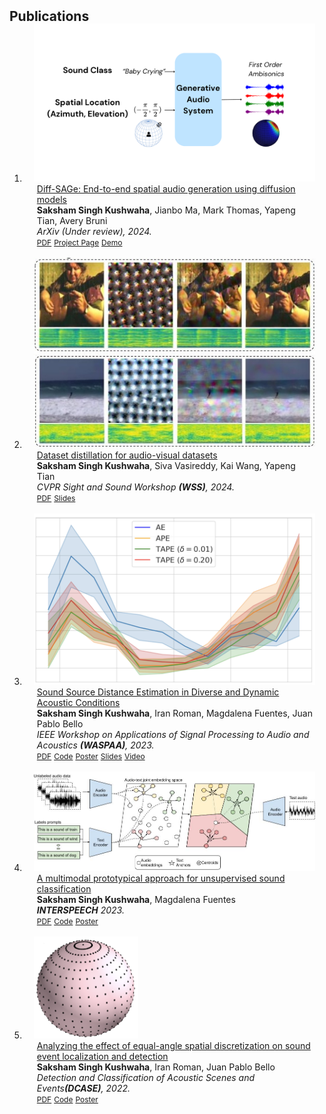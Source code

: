 <h2 id="publications" style="margin: 2px 0px -15px;">Publications</h2>

<div class="publications">
<ol class="bibliography">


<li>
<div class="pub-row">

  <div class="col-sm-3 abbr" style="position: relative;padding-right: 15px;padding-left: 15px;">
    <img src="assets/img/diff-sage.pdf" class="teaser img-fluid z-depth-1">
  </div>

  <div class="col-sm-9" style="position: relative;padding-right: 15px;padding-left: 20px;">
    <div class="title"><a href="https://arxiv.org/pdf/2309.09288.pdf">Diff-SAGe: End-to-end spatial audio generation using diffusion models</a></div>
    <div class="author"><strong>Saksham Singh Kushwaha</strong>, Jianbo Ma, Mark Thomas, Yapeng Tian, Avery Bruni</div>
    <div class="periodical"><em>ArXiv (Under review), 2024.</em></div>
    <div class="links">
      <a href="https://arxiv.org/pdf/2410.11299" class="btn btn-sm z-depth-0" role="button" target="_blank" style="font-size:12px;">PDF</a>
      <a href="https://sakshamsingh1.github.io/spatial_audio_demo.github.io/" class="btn btn-sm z-depth-0" role="button" target="_blank" style="font-size:12px;">Project Page</a>
      <a href="https://www.youtube.com/watch?v=J-pBzCMyUKE" class="btn btn-sm z-depth-0" role="button" target="_blank" style="font-size:12px;">Demo</a>
    </div>
  </div>
</div>
</li>
<br>



<li>
<div class="pub-row">

  <div class="col-sm-3 abbr" style="position: relative;padding-right: 15px;padding-left: 15px;">
    <img src="assets/img/AVDD_viz.jpg" class="teaser img-fluid z-depth-1">
  </div>

  <div class="col-sm-9" style="position: relative;padding-right: 15px;padding-left: 20px;">
    <div class="title"><a href="https://sightsound.org/papers/2024/Kushwaha_Dataset_distillation_for_audio-visual_datasets.pdf">Dataset distillation for audio-visual datasets</a></div>
    <div class="author"><strong>Saksham Singh Kushwaha</strong>, Siva Vasireddy, Kai Wang, Yapeng Tian</div>
    <div class="periodical"><em> CVPR Sight and Sound Workshop <strong>(WSS)</strong>, 2024.</em></div>
    <div class="links">
      <a href="https://sightsound.org/papers/2024/Kushwaha_Dataset_distillation_for_audio-visual_datasets.pdf" class="btn btn-sm z-depth-0" role="button" target="_blank" style="font-size:12px;">PDF</a>
      <a href="https://github.com/sakshamsingh1/sakshamsingh1.github.io/blob/main/assets/files/WSS_AVDD.pdf" class="btn btn-sm z-depth-0" role="button" target="_blank" style="font-size:12px;">Slides</a>
    </div>
  </div>
</div>
</li>
<br>

<li>
<div class="pub-row">

  <div class="col-sm-3 abbr" style="position: relative;padding-right: 15px;padding-left: 15px;">
    <img src="assets/img/sound_source.png" class="teaser img-fluid z-depth-1">
  </div>

  <div class="col-sm-9" style="position: relative;padding-right: 15px;padding-left: 20px;">
    <div class="title"><a href="https://arxiv.org/pdf/2309.09288.pdf">Sound Source Distance Estimation in Diverse and Dynamic Acoustic Conditions</a></div>
    <div class="author"><strong>Saksham Singh Kushwaha</strong>, Iran Roman, Magdalena Fuentes, Juan Pablo Bello</div>
    <div class="periodical"><em>IEEE Workshop on Applications of Signal Processing to Audio and Acoustics <strong>(WASPAA)</strong>, 2023.</em></div>
    <div class="links">
      <a href="https://arxiv.org/pdf/2309.09288.pdf" class="btn btn-sm z-depth-0" role="button" target="_blank" style="font-size:12px;">PDF</a>
      <a href="https://github.com/sakshamsingh1/sound_distance_estimation" class="btn btn-sm z-depth-0" role="button" target="_blank" style="font-size:12px;">Code</a>
      <a href="https://github.com/sakshamsingh1/sakshamsingh1.github.io/blob/main/assets/files/waspaa23_poster.pdf" class="btn btn-sm z-depth-0" role="button" target="_blank" style="font-size:12px;">Poster</a>
      <a href="https://github.com/sakshamsingh1/sakshamsingh1.github.io/blob/main/assets/files/waspaa_23_slides.pdf" class="btn btn-sm z-depth-0" role="button" target="_blank" style="font-size:12px;">Slides</a>
      <a href="https://www.youtube.com/watch?v=9cNeFReyr6s&t=17s" class="btn btn-sm z-depth-0" role="button" target="_blank" style="font-size:12px;">Video</a>
    </div>
  </div>
</div>
</li>
<br>

<li>
<div class="pub-row">

  <div class="col-sm-3 abbr" style="position: relative;padding-right: 15px;padding-left: 15px;">
    <img src="assets/img/Prototype_approach.jpeg" class="teaser img-fluid z-depth-1">
  </div>

  <div class="col-sm-9" style="position: relative;padding-right: 15px;padding-left: 20px;">
    <div class="title"><a href="https://arxiv.org/pdf/2306.12300.pdf">A multimodal prototypical approach for unsupervised sound classification</a></div>
    <div class="author"><strong>Saksham Singh Kushwaha</strong>, Magdalena Fuentes</div>
    <div class="periodical"><em><strong>INTERSPEECH</strong> 2023.</em></div>
    <div class="links">
      <a href="https://arxiv.org/pdf/2306.12300.pdf" class="btn btn-sm z-depth-0" role="button" target="_blank" style="font-size:12px;">PDF</a>
      <a href="https://github.com/sakshamsingh1/audio_text_proto" class="btn btn-sm z-depth-0" role="button" target="_blank" style="font-size:12px;">Code</a>
      <a href="https://github.com/sakshamsingh1/sakshamsingh1.github.io/blob/main/assets/files/interspeech23_poster.pdf" class="btn btn-sm z-depth-0" role="button" target="_blank" style="font-size:12px;">Poster</a>
    </div>
  </div>
</div>
</li>
<br>


<li>
<div class="pub-row">

  <div class="col-sm-3 abbr" style="position: relative;padding-right: 15px;padding-left: 15px;">
    <img src="assets/img/seld.png" class="teaser img-fluid z-depth-1">
  </div>

  <div class="col-sm-9" style="position: relative;padding-right: 15px;padding-left: 20px;">
    <div class="title"><a href="https://dcase.community/documents/workshop2022/proceedings/DCASE2022Workshop_Kushwaha_54.pdf">Analyzing the effect of equal-angle spatial discretization on sound event localization and detection</a></div>
    <div class="author"><strong>Saksham Singh Kushwaha</strong>, Iran Roman, Juan Pablo Bello</div>
    <div class="periodical"><em>Detection and Classification of Acoustic Scenes and Events<strong>(DCASE)</strong>, 2022.</em></div>
    <div class="links">
      <a href="https://dcase.community/documents/workshop2022/proceedings/DCASE2022Workshop_Kushwaha_54.pdf" class="btn btn-sm z-depth-0" role="button" target="_blank" style="font-size:12px;">PDF</a>
      <a href="https://github.com/sakshamsingh1/dcase_seld_spatial_sampling_analysis" class="btn btn-sm z-depth-0" role="button" target="_blank" style="font-size:12px;">Code</a>
      <a href="https://github.com/sakshamsingh1/dcase_seld_spatial_sampling_analysis/blob/main/ppt_and_poster/poster_final.pdf" class="btn btn-sm z-depth-0" role="button" target="_blank" style="font-size:12px;">Poster</a>
    </div>
  </div>
</div>
</li>
<br>




</ol>
</div>

